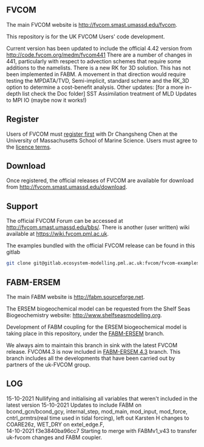 FVCOM
-----

The main FVCOM website is http://fvcom.smast.umassd.edu/fvcom.

This repository is for the UK FVCOM Users' code development.

Current version has been updated to include the official 4.42 version from http://code.fvcom.org/medm/fvcom441
There are a number of changes in 441, particularly with respect to advection schemes that require some additions to the namelists. 
There is a new RK for 3D solution. This has not been implemented in FABM. A movement in that direction would require testing the MPDATA/TVD, Semi-implicit,  standard scheme and the RK_3D option to determine a cost-benefit analysis. 
Other updates: [for a more in-depth list check the Doc folder]
SST Assimilation treatment of MLD
Updates to MPI IO (maybe now it works!)


Register
--------

Users of FVCOM must [register first](http://fvcom.smast.umassd.edu/wp-login.php?action=register) with Dr Changsheng Chen at the University of Massachusetts School of Marine Science. Users must agree to the [licence terms](FVCOM_source/LICENCE).

Download
--------

Once registered, the official releases of FVCOM are available for download from http://fvcom.smast.umassd.edu/download.

Support
-------

The official FVCOM Forum can be accessed at http://fvcom.smast.umassd.edu/bbs/. There is another (user written) wiki available at https://wiki.fvcom.pml.ac.uk.

The examples bundled with the official FVCOM release can be found in this gitlab 
```bash 
git clone git@gitlab.ecosystem-modelling.pml.ac.uk:fvcom/fvcom-examples.git ./fvcom-examples
```



FABM-ERSEM
----------

The main FABM website is http://fabm.sourceforge.net.

The ERSEM biogeochemical model can be requested from the Shelf Seas Biogeochemistry website: http://www.shelfseasmodelling.org.

Development of FABM coupling for the ERSEM biogeochemical model is taking place in this repository, under the [FABM-ERSEM](https://gitlab.ecosystem-modelling.pml.ac.uk/fvcom/uk-fvcom/tree/FABM-ERSEM) branch.

We always aim to maintain this branch in sink with the latest FVCOM release. FVCOM4.3 is now included in [FABM-ERSEM 4.3](https://gitlab.ecosystem-modelling.pml.ac.uk/fvcom/uk-fvcom/tree/FABM-ERSEM_v4.3) branch. This branch includes all the developments that have been carried out by partners of the uk-FVCOM group.

LOG
-------
15-10-2021 	Nullifying and initialising all variables that weren't included in the latest version
15-10-2021 	Updates to include FABM on bcond_gcn/bcond_gcy, internal_step, mod_main, mod_input, mod_force,  cntrl_prmtrs(real time used in tidal forcing), left out Karsten H changes to COARE26z, WET_DRY on extel_edge.F,  
14-10-2021 f3e3840ba96cc7 Starting to merge with FABMv1_v43 to transfer uk-fvcom changes and FABM coupler. 


